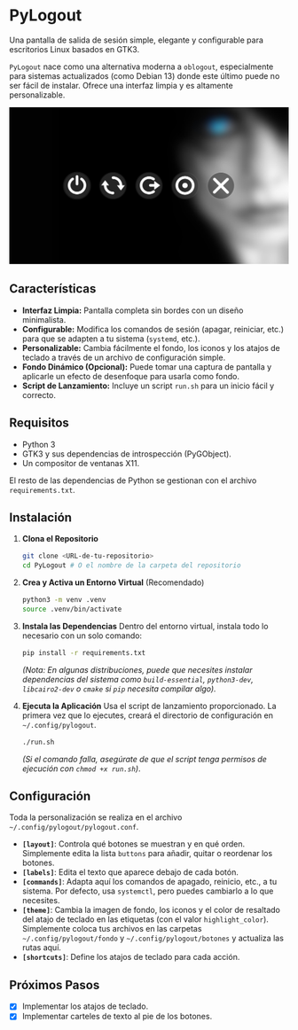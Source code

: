 # PyLogout

Una pantalla de salida de sesión simple, elegante y configurable para escritorios Linux basados en GTK3.

`PyLogout` nace como una alternativa moderna a `oblogout`, especialmente para sistemas actualizados (como Debian 13) donde este último puede no ser fácil de instalar. Ofrece una interfaz limpia y es altamente personalizable.

<img title="Captura de PyLogout" src="./Captura.png" alt="Captura de pantalla de PyLogout" width="800">

## Características

*   **Interfaz Limpia:** Pantalla completa sin bordes con un diseño minimalista.
*   **Configurable:** Modifica los comandos de sesión (apagar, reiniciar, etc.) para que se adapten a tu sistema (`systemd`, etc.).
*   **Personalizable:** Cambia fácilmente el fondo, los iconos y los atajos de teclado a través de un archivo de configuración simple.
*   **Fondo Dinámico (Opcional):** Puede tomar una captura de pantalla y aplicarle un efecto de desenfoque para usarla como fondo.
*   **Script de Lanzamiento:** Incluye un script `run.sh` para un inicio fácil y correcto.

## Requisitos

*   Python 3
*   GTK3 y sus dependencias de introspección (PyGObject).
*   Un compositor de ventanas X11.

El resto de las dependencias de Python se gestionan con el archivo `requirements.txt`.

## Instalación

1.  **Clona el Repositorio**
    ```bash
    git clone <URL-de-tu-repositorio>
    cd PyLogout # O el nombre de la carpeta del repositorio
    ```

2.  **Crea y Activa un Entorno Virtual** (Recomendado)
    ```bash
    python3 -m venv .venv
    source .venv/bin/activate
    ```

3.  **Instala las Dependencias**
    Dentro del entorno virtual, instala todo lo necesario con un solo comando:
    ```bash
    pip install -r requirements.txt
    ```
    *(Nota: En algunas distribuciones, puede que necesites instalar dependencias del sistema como `build-essential`, `python3-dev`, `libcairo2-dev` o `cmake` si `pip` necesita compilar algo).*

4.  **Ejecuta la Aplicación**
    Usa el script de lanzamiento proporcionado. La primera vez que lo ejecutes, creará el directorio de configuración en `~/.config/pylogout`.
    ```bash
    ./run.sh
    ```
    *(Si el comando falla, asegúrate de que el script tenga permisos de ejecución con `chmod +x run.sh`)*.

## Configuración

Toda la personalización se realiza en el archivo `~/.config/pylogout/pylogout.conf`.

*   **`[layout]`**: Controla qué botones se muestran y en qué orden. Simplemente edita la lista `buttons` para añadir, quitar o reordenar los botones.
*   **`[labels]`**: Edita el texto que aparece debajo de cada botón.
*   **`[commands]`**: Adapta aquí los comandos de apagado, reinicio, etc., a tu sistema. Por defecto, usa `systemctl`, pero puedes cambiarlo a lo que necesites.
*   **`[theme]`**: Cambia la imagen de fondo, los iconos y el color de resaltado del atajo de teclado en las etiquetas (con el valor `highlight_color`). Simplemente coloca tus archivos en las carpetas `~/.config/pylogout/fondo` y `~/.config/pylogout/botones` y actualiza las rutas aquí.
*   **`[shortcuts]`**: Define los atajos de teclado para cada acción.

## Próximos Pasos

-   [x] Implementar los atajos de teclado.
-   [x] Implementar carteles de texto al pie de los botones.
